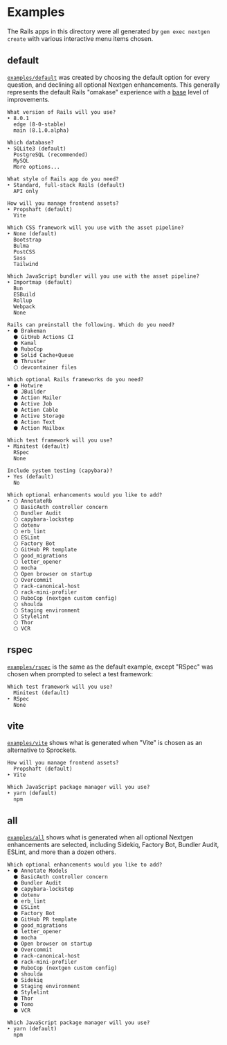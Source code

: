 # Examples

The Rails apps in this directory were all generated by `gem exec nextgen create` with various interactive menu items chosen.

## default

[`examples/default`](./default) was created by choosing the default option for every question, and declining all optional Nextgen enhancements. This generally represents the default Rails "omakase" experience with a [base](../lib/nextgen/generators/base.rb) level of improvements.

```
What version of Rails will you use?
‣ 8.0.1
  edge (8-0-stable)
  main (8.1.0.alpha)

Which database?
‣ SQLite3 (default)
  PostgreSQL (recommended)
  MySQL
  More options...

What style of Rails app do you need?
‣ Standard, full-stack Rails (default)
  API only

How will you manage frontend assets?
‣ Propshaft (default)
  Vite

Which CSS framework will you use with the asset pipeline?
‣ None (default)
  Bootstrap
  Bulma
  PostCSS
  Sass
  Tailwind

Which JavaScript bundler will you use with the asset pipeline?
‣ Importmap (default)
  Bun
  ESBuild
  Rollup
  Webpack
  None

Rails can preinstall the following. Which do you need?
‣ ⬢ Brakeman
  ⬢ GitHub Actions CI
  ⬢ Kamal
  ⬢ RuboCop
  ⬢ Solid Cache+Queue
  ⬢ Thruster
  ⬡ devcontainer files

Which optional Rails frameworks do you need?
‣ ⬢ Hotwire
  ⬢ JBuilder
  ⬢ Action Mailer
  ⬢ Active Job
  ⬢ Action Cable
  ⬢ Active Storage
  ⬢ Action Text
  ⬢ Action Mailbox

Which test framework will you use?
‣ Minitest (default)
  RSpec
  None

Include system testing (capybara)?
‣ Yes (default)
  No

Which optional enhancements would you like to add?
‣ ⬡ AnnotateRb
  ⬡ BasicAuth controller concern
  ⬡ Bundler Audit
  ⬡ capybara-lockstep
  ⬡ dotenv
  ⬡ erb_lint
  ⬡ ESLint
  ⬡ Factory Bot
  ⬡ GitHub PR template
  ⬡ good_migrations
  ⬡ letter_opener
  ⬡ mocha
  ⬡ Open browser on startup
  ⬡ Overcommit
  ⬡ rack-canonical-host
  ⬡ rack-mini-profiler
  ⬡ RuboCop (nextgen custom config)
  ⬡ shoulda
  ⬡ Staging environment
  ⬡ Stylelint
  ⬡ Thor
  ⬡ VCR
```

## rspec

[`examples/rspec`](./rspec) is the same as the default example, except "RSpec" was chosen when prompted to select a test framework:

```
Which test framework will you use?
  Minitest (default)
‣ RSpec
  None
```

## vite

[`examples/vite`](./vite) shows what is generated when "Vite" is chosen as an alternative to Sprockets.

```
How will you manage frontend assets?
  Propshaft (default)
‣ Vite

Which JavaScript package manager will you use?
‣ yarn (default)
  npm
```

## all

[`examples/all`](./all) shows what is generated when all optional Nextgen enhancements are selected, including Sidekiq, Factory Bot, Bundler Audit, ESLint, and more than a dozen others.

```
Which optional enhancements would you like to add?
‣ ⬢ Annotate Models
  ⬢ BasicAuth controller concern
  ⬢ Bundler Audit
  ⬢ capybara-lockstep
  ⬢ dotenv
  ⬢ erb_lint
  ⬢ ESLint
  ⬢ Factory Bot
  ⬢ GitHub PR template
  ⬢ good_migrations
  ⬢ letter_opener
  ⬢ mocha
  ⬢ Open browser on startup
  ⬢ Overcommit
  ⬢ rack-canonical-host
  ⬢ rack-mini-profiler
  ⬢ RuboCop (nextgen custom config)
  ⬢ shoulda
  ⬢ Sidekiq
  ⬢ Staging environment
  ⬢ Stylelint
  ⬢ Thor
  ⬢ Tomo
  ⬢ VCR

Which JavaScript package manager will you use?
‣ yarn (default)
  npm
```

